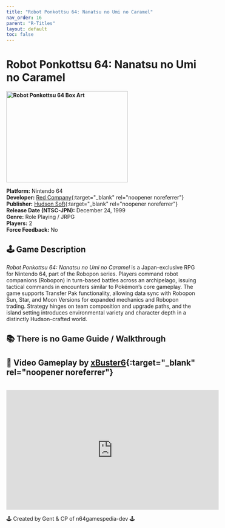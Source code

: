 ```yaml
---
title: "Robot Ponkottsu 64: Nanatsu no Umi no Caramel"
nav_order: 16
parent: "R-Titles"
layout: default
toc: false
---
```


# Robot Ponkottsu 64: Nanatsu no Umi no Caramel

<b>
<img src="https://images.launchbox-app.com/bb539d3e-1760-4ed1-ae7a-90c63c71224d.png" alt="Robot Ponkottsu 64 Box Art" width="320" height="240" />
</b>

**Platform:** Nintendo 64  
**Developer:** [Red Company](https://en.wikipedia.org/wiki/Red_Entertainment){:target="_blank" rel="noopener noreferrer"}  
**Publisher:** [Hudson Soft](https://en.wikipedia.org/wiki/Hudson_Soft){:target="_blank" rel="noopener noreferrer"}  
**Release Date (NTSC-JPN):** December 24, 1999  
**Genre:** Role Playing / JRPG  
**Players:** 2  
**Force Feedback:** No  

## 🕹️ Game Description
*Robot Ponkottsu 64: Nanatsu no Umi no Caramel* is a Japan-exclusive RPG for Nintendo 64, part of the Robopon series. Players command robot companions (Robopon) in turn-based battles across an archipelago, issuing tactical commands in encounters similar to Pokémon’s core gameplay. The game supports Transfer Pak functionality, allowing data sync with Robopon Sun, Star, and Moon Versions for expanded mechanics and Robopon trading. Strategy hinges on team composition and upgrade paths, and the island setting introduces environmental variety and character depth in a distinctly Hudson-crafted world.

## 📚 There is no Game Guide / Walkthrough

## 🎥 Video Gameplay by [xBuster6](https://www.youtube.com/user/Xbuster6){:target="_blank" rel="noopener noreferrer"}
<br />  
<iframe width="560" height="315" src="https://www.youtube.com/embed/mArfi3Jit1o" title="Robot Ponkottsu 64 Gameplay" frameborder="0" allowfullscreen></iframe>

🕹️ Created by Gent & CP of n64gamespedia-dev 🕹️  
<!-- Vault Format: n64gamespedia-dev -->  
<!-- Protocol Source: _vault-specs/format-protocol.md -->
